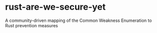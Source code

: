 # rust-are-we-secure-yet
A community-driven mapping of the Common Weakness Enumeration to Rust prevention measures
